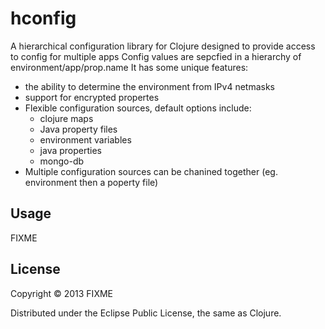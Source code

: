 # hconfig

A hierarchical configuration library for Clojure designed to provide access to config for multiple apps
Config values are sepcfied in a hierarchy of environment/app/prop.name
It has some unique features:
  - the ability to determine the environment from IPv4 netmasks
  - support for encrypted propertes
  - Flexible configuration sources, default options include:
      - clojure maps
      - Java property files
      - environment variables
      - java properties
      - mongo-db
  - Multiple configuration  sources can be chanined together (eg. environment then a poperty file)

## Usage

FIXME

## License

Copyright © 2013 FIXME

Distributed under the Eclipse Public License, the same as Clojure.
